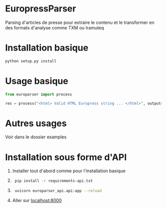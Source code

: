 # EuropressParser
Parsing d'articles de presse pour extraire le contenu et le transformer en des formats d'analyse comme TXM ou Iramuteq

# Installation basique
```bash 
python setup.py install
```

# Usage basique
```python
from europarser import process

res = process("<html> Valid HTML Europress string ... </html>", output="txm")
```

# Autres usages
Voir dans le dossier examples

# Installation sous forme d'API
1) Installer tout d'abord comme pour l'installation basique
2) ```bash
    pip install -r requirements-api.txt
    ```
3) ```bash
    uvicorn europarser_api.api:app --reload
    ```
4) Aller sur [localhost:8000](http://localhost:8000)

